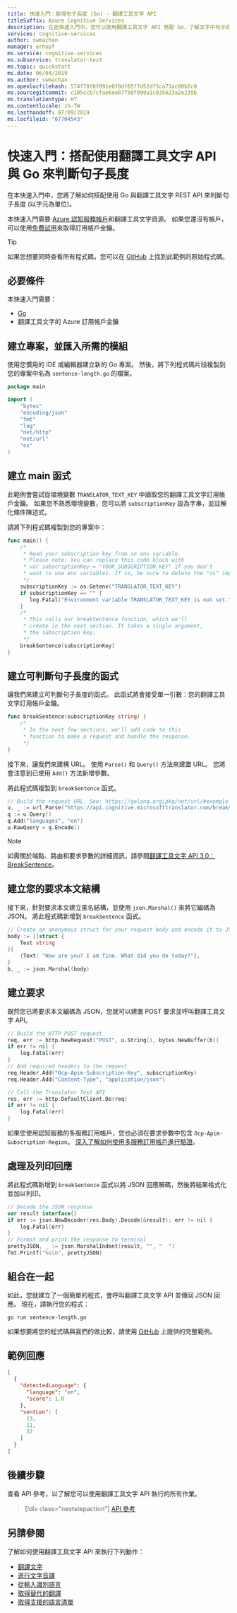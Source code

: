 ```yaml
---
title: 快速入門：取得句子長度 (Go) - 翻譯工具文字 API
titleSuffix: Azure Cognitive Services
description: 在此快速入門中，您可以使用翻譯工具文字 API 搭配 Go，了解文字中句子的長度。
services: cognitive-services
author: swmachan
manager: erhopf
ms.service: cognitive-services
ms.subservice: translator-text
ms.topic: quickstart
ms.date: 06/04/2019
ms.author: swmachan
ms.openlocfilehash: 574f70f8f091e0f0df65f7d52df5ca73ac00b2c0
ms.sourcegitcommit: c105ccb7cfae6ee87f50f099a1c035623a2e239b
ms.translationtype: HT
ms.contentlocale: zh-TW
ms.lasthandoff: 07/09/2019
ms.locfileid: "67704543"
---
```

# <a name="quickstart-use-the-translator-text-api-to-determine-sentence-length-using-go"></a>快速入門：搭配使用翻譯工具文字 API 與 Go 來判斷句子長度

在本快速入門中，您將了解如何搭配使用 Go 與翻譯工具文字 REST API 來判斷句子長度 (以字元為單位)。

本快速入門需要 [Azure 認知服務帳戶](https://docs.microsoft.com/azure/cognitive-services/cognitive-services-apis-create-account)和翻譯工具文字資源。 如果您還沒有帳戶，可以使用[免費試用](https://azure.microsoft.com/try/cognitive-services/)來取得訂用帳戶金鑰。

>[!TIP]
> 如果您想要同時查看所有程式碼，您可以在 [GitHub](https://github.com/MicrosoftTranslator/Text-Translation-API-V3-Go) 上找到此範例的原始程式碼。

## <a name="prerequisites"></a>必要條件

本快速入門需要：

* [Go](https://golang.org/doc/install)
* 翻譯工具文字的 Azure 訂用帳戶金鑰

## <a name="create-a-project-and-import-required-modules"></a>建立專案，並匯入所需的模組

使用您慣用的 IDE 或編輯器建立新的 Go 專案。 然後，將下列程式碼片段複製到您的專案中名為 `sentence-length.go` 的檔案。

```go
package main

import (
    "bytes"
    "encoding/json"
    "fmt"
    "log"
    "net/http"
    "net/url"
    "os"
)
```

## <a name="create-the-main-function"></a>建立 main 函式

此範例會嘗試從環境變數 `TRANSLATOR_TEXT_KEY` 中讀取您的翻譯工具文字訂用帳戶金鑰。 如果您不熟悉環境變數，您可以將 `subscriptionKey` 設為字串，並註解化條件陳述式。

請將下列程式碼複製到您的專案中：

```go
func main() {
    /*
     * Read your subscription key from an env variable.
     * Please note: You can replace this code block with
     * var subscriptionKey = "YOUR_SUBSCRIPTION_KEY" if you don't
     * want to use env variables. If so, be sure to delete the "os" import.
     */
    subscriptionKey := os.Getenv("TRANSLATOR_TEXT_KEY")
    if subscriptionKey == "" {
       log.Fatal("Environment variable TRANSLATOR_TEXT_KEY is not set.")
    }
    /*
     * This calls our breakSentence function, which we'll
     * create in the next section. It takes a single argument,
     * the subscription key.
     */
    breakSentence(subscriptionKey)
}
```

## <a name="create-a-function-to-determine-sentence-length"></a>建立可判斷句子長度的函式

讓我們來建立可判斷句子長度的函式。 此函式將會接受單一引數：您的翻譯工具文字訂用帳戶金鑰。

```go
func breakSentence(subscriptionKey string) {
    /*  
     * In the next few sections, we'll add code to this
     * function to make a request and handle the response.
     */
}
```

接下來，讓我們來建構 URL。 使用 `Parse()` 和 `Query()` 方法來建置 URL。 您將會注意到已使用 `Add()` 方法新增參數。

將此程式碼複製到 `breakSentence` 函式。

```go
// Build the request URL. See: https://golang.org/pkg/net/url/#example_URL_Parse
u, _ := url.Parse("https://api.cognitive.microsofttranslator.com/breaksentence?api-version=3.0")
q := u.Query()
q.Add("languages", "en")
u.RawQuery = q.Encode()
```

>[!NOTE]
> 如需關於端點、路由和要求參數的詳細資訊，請參閱[翻譯工具文字 API 3.0：BreakSentence](https://docs.microsoft.com/azure/cognitive-services/translator/reference/v3-0-break-sentence)。

## <a name="create-a-struct-for-your-request-body"></a>建立您的要求本文結構

接下來，針對要求本文建立匿名結構，並使用 `json.Marshal()` 來將它編碼為 JSON。 將此程式碼新增到 `breakSentence` 函式。

```go
// Create an anonymous struct for your request body and encode it to JSON
body := []struct {
    Text string
}{
    {Text: "How are you? I am fine. What did you do today?"},
}
b, _ := json.Marshal(body)
```

## <a name="build-the-request"></a>建立要求

既然您已將要求本文編碼為 JSON，您就可以建置 POST 要求並呼叫翻譯工具文字 API。

```go
// Build the HTTP POST request
req, err := http.NewRequest("POST", u.String(), bytes.NewBuffer(b))
if err != nil {
    log.Fatal(err)
}
// Add required headers to the request
req.Header.Add("Ocp-Apim-Subscription-Key", subscriptionKey)
req.Header.Add("Content-Type", "application/json")

// Call the Translator Text API
res, err := http.DefaultClient.Do(req)
if err != nil {
    log.Fatal(err)
}
```

如果您使用認知服務的多服務訂用帳戶，您也必須在要求參數中包含 `Ocp-Apim-Subscription-Region`。 [深入了解如何使用多服務訂用帳戶進行驗證](https://docs.microsoft.com/azure/cognitive-services/translator/reference/v3-0-reference#authentication)。

## <a name="handle-and-print-the-response"></a>處理及列印回應

將此程式碼新增到 `breakSentence` 函式以將 JSON 回應解碼，然後將結果格式化並加以列印。

```go
// Decode the JSON response
var result interface{}
if err := json.NewDecoder(res.Body).Decode(&result); err != nil {
    log.Fatal(err)
}
// Format and print the response to terminal
prettyJSON, _ := json.MarshalIndent(result, "", "  ")
fmt.Printf("%s\n", prettyJSON)
```

## <a name="put-it-all-together"></a>組合在一起

如此，您就建立了一個簡單的程式，會呼叫翻譯工具文字 API 並傳回 JSON 回應。 現在，請執行您的程式：

```console
go run sentence-length.go
```

如果想要將您的程式碼與我們的做比較，請使用 [GitHub](https://github.com/MicrosoftTranslator/Text-Translation-API-V3-Go) 上提供的完整範例。

## <a name="sample-response"></a>範例回應

```json
[
  {
    "detectedLanguage": {
      "language": "en",
      "score": 1.0
    },
    "sentLen": [
      13,
      11,
      22
    ]
  }
]
```

## <a name="next-steps"></a>後續步驟

查看 API 參考，以了解您可以使用翻譯工具文字 API 執行的所有作業。

> [!div class="nextstepaction"]
> [API 參考](https://docs.microsoft.com/azure/cognitive-services/translator/reference/v3-0-reference)

## <a name="see-also"></a>另請參閱

了解如何使用翻譯工具文字 API 來執行下列動作：

* [翻譯文字](quickstart-go-translate.md)
* [進行文字音譯](quickstart-go-transliterate.md)
* [從輸入識別語言](quickstart-go-detect.md)
* [取得替代的翻譯](quickstart-go-dictionary.md)
* [取得支援的語言清單](quickstart-go-languages.md)

